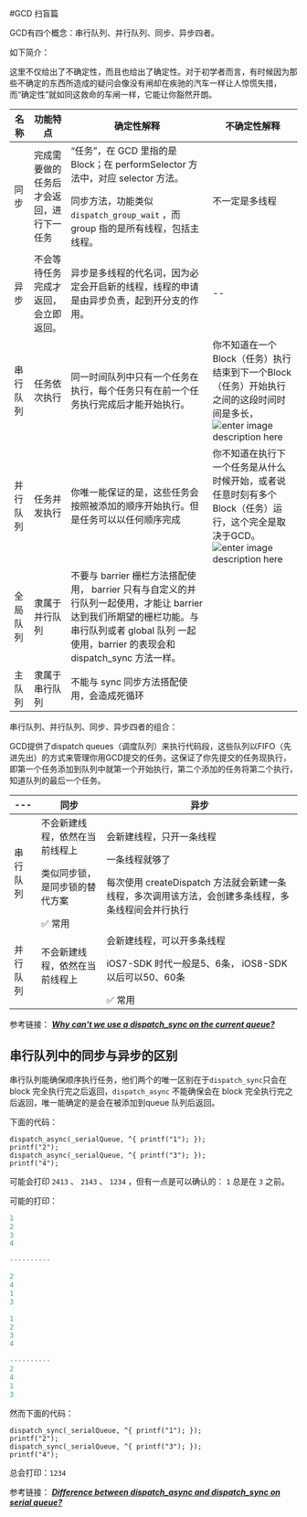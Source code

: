 #GCD 扫盲篇


GCD有四个概念：串行队列、并行队列、同步、异步四者。


如下简介：

这里不仅给出了不确定性，而且也给出了确定性。对于初学者而言，有时候因为那些不确定的东西所造成的疑问会像没有闸却在疾驰的汽车一样让人惊慌失措，而“确定性”就如同这救命的车闸一样，它能让你豁然开朗。

名称 | 功能特点 | 确定性解释 | 不确定性解释
-------------|-------------|------------- | ----------
同步 |完成需要做的任务后才会返回，进行下一任务 | “任务”，在 GCD 里指的是 Block；在 performSelector 方法中，对应 selector 方法。</p>同步方法，功能类似  `dispatch_group_wait` ，而 group 指的是所有线程，包括主线程。 | </p> 不一定是多线程
异步 | 不会等待任务完成才返回，会立即返回。 | 异步是多线程的代名词，因为必定会开启新的线程，线程的申请是由异步负责，起到开分支的作用。 | --
串行队列 | 任务依次执行 | 同一时间队列中只有一个任务在执行，每个任务只有在前一个任务执行完成后才能开始执行。| 你不知道在一个Block（任务）执行结束到下一个Block（任务）开始执行之间的这段时间时间是多长，![enter image description here](http://cdn4.raywenderlich.com/wp-content/uploads/2014/01/Serial-Queue-480x272.png)
并行队列 | 任务并发执行 | 你唯一能保证的是，这些任务会按照被添加的顺序开始执行。但是任务可以以任何顺序完成 |  你不知道在执行下一个任务是从什么时候开始，或者说任意时刻有多个Block（任务）运行，这个完全是取决于GCD。![enter image description here](http://cdn3.raywenderlich.com/wp-content/uploads/2014/01/Concurrent-Queue-480x272.png)
全局队列 | 隶属于并行队列 | 不要与 barrier 栅栏方法搭配使用， barrier 只有与自定义的并行队列一起使用，才能让 barrier 达到我们所期望的栅栏功能。与 串行队列或者 global 队列 一起使用，barrier 的表现会和 dispatch_sync 方法一样。
主队列 | 隶属于串行队列 | 不能与 sync 同步方法搭配使用，会造成死循环


串行队列、并行队列、同步、异步四者的组合：


GCD提供了dispatch queues（调度队列）来执行代码段，这些队列以FIFO（先进先出）的方式来管理你用GCD提交的任务。这保证了你先提交的任务现执行，即第一个任务添加到队列中就第一个开始执行，第二个添加的任务将第二个执行，知道队列的最后一个任务。

--- | 同步 | 异步 
-------------|-------------|-------------
串行队列 | 不会新建线程，依然在当前线程上</p>类似同步锁，是同步锁的替代方案</p>✅ 常用| 会新建线程，只开一条线程</p>一条线程就够了</p> 每次使用 createDispatch 方法就会新建一条线程，多次调用该方法，会创建多条线程，多条线程间会并行执行
并行队列 | 不会新建线程，依然在当前线程上</p> | 会新建线程，可以开多条线程</p> iOS7-SDK 时代一般是5、6条， iOS8-SDK 以后可以50、60条 </p> ✅ 常用


参考链接： [***Why can't we use a dispatch_sync on the current queue?***](http://stackoverflow.com/questions/10984732/why-cant-we-use-a-dispatch-sync-on-the-current-queue) 


## 串行队列中的同步与异步的区别

串行队列能确保顺序执行任务，他们两个的唯一区别在于`dispatch_sync`只会在 block 完全执行完之后返回，`dispatch_async` 不能确保会在 block 完全执行完之后返回，唯一能确定的是会在被添加到queue 队列后返回。


下面的代码：

    dispatch_async(_serialQueue, ^{ printf("1"); });
    printf("2");
    dispatch_async(_serialQueue, ^{ printf("3"); });
    printf("4");

可能会打印 `2413` 、 `2143` 、 `1234` ，但有一点是可以确认的： `1` 总是在 `3` 之前。

可能的打印：


 ```Objective-C
1
2
3
4

----------

2
4
1
3

1
2
3
4

----------
2
4
1
3
 ```



然而下面的代码：

    dispatch_sync(_serialQueue, ^{ printf("1"); });
    printf("2");
    dispatch_sync(_serialQueue, ^{ printf("3"); });
    printf("4");

总会打印：`1234`


参考链接： [***Difference between dispatch_async and dispatch_sync on serial queue?***](http://stackoverflow.com/questions/19822700/difference-between-dispatch-async-and-dispatch-sync-on-serial-queue/19822753?stw=2#19822753) 

